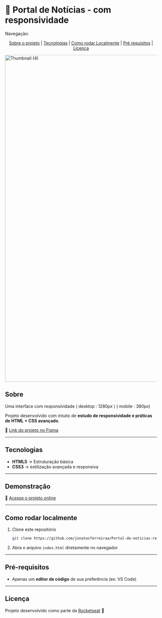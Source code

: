 <h1 align= "center"><h1> 📩 Portal de Notícias - com responsividade  </h1></h1>


Navegação:

<p align= "center">
<a href="#sobre">Sobre o projeto</a> |
<a href="#tecnologias">Tecnologias</a> |
<a href="#como-rodar-localmente">Como rodar Localmente</a> |
<a href="#pré-requisitos">Pré requisitos</a> |
<a href="#licença">Licença</a>
</p>


<img width="1920" height="1080" alt="Thumbnail (4)" src="https://github.com/user-attachments/assets/6daf17fb-71b8-4487-b490-05714132f96b" />


## Sobre


Uma interface com responsividade ( desktop : 1280px ) ( mobile : 380px)

Projeto desenvolvido com intuito de **estudo de responsividade e práticas de HTML + CSS avançado**.  

🔗 [Link do projeto no Figma](https://www.figma.com/community/file/1392188698846698895) 

---

## Tecnologias 
- **HTML5** → Estruturação básica 
- **CSS3** → estilização avançada e responsiva  

---

##  Demonstração 
🔗 [Acesse o projeto online](https://portal-de-noticias-responsividade.vercel.app/)  

---

##  Como rodar localmente
1. Clone este repositório
   
   ```bash
   git clone https://github.com/jonatasferreiraa/Portal-de-noticias-responsividade.git


3. Abra o arquivo `index.html` diretamente no navegador  

---

##  Pré-requisitos


- Apenas um **editor de código** de sua preferência (ex: VS Code)  

---

##  Licença
Projeto desenvolvido como parte da [Rocketseat](https://www.rocketseat.com.br/) 🚀  
